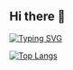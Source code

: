 ## Hi there 👋

[![Typing SVG](https://readme-typing-svg.demolab.com/?lines=CyberSecurity+SME+&+Back-end+Developer)](https://git.io/typing-svg)

[![Top Langs](https://github-readme-stats.vercel.app/api/top-langs/?username=Hashim-ali02)](https://github.com/anuraghazra/github-readme-stats)

<!--
**Hashim-ali02/Hashim-ali02** is a ✨ _special_ ✨ repository because its `README.md` (this file) appears on your GitHub profile.

Here are some ideas to get you started:

- 🔭 I’m currently working on ...
- 🌱 I’m currently learning ...
- 👯 I’m looking to collaborate on ...
- 🤔 I’m looking for help with ...
- 💬 Ask me about ...
- 📫 How to reach me: ...
- 😄 Pronouns: ...
- ⚡ Fun fact: ...
-->

